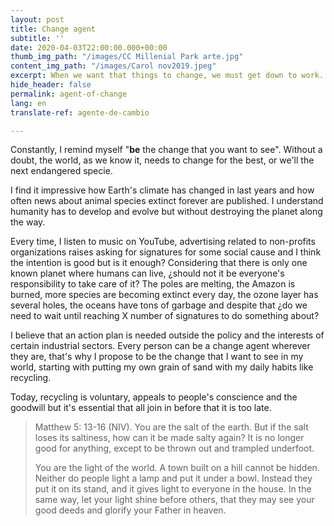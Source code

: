 ```yaml
---
layout: post
title: Change agent
subtitle: ''
date: 2020-04-03T22:00:00.000+00:00
thumb_img_path: "/images/CC Millenial Park arte.jpg"
content_img_path: "/images/Carol nov2019.jpeg"
excerpt: When we want that things to change, we must get down to work.
hide_header: false
permalink: agent-of-change
lang: en
translate-ref: agente-de-cambio

---
```

Constantly, I remind myself "**be** the change that you want to see". Without a doubt, the world, as we know it, needs to change for the best, or we'll the next endangered specie.

I find it impressive how Earth's climate has changed in last years and how often news about animal species extinct forever are published. I understand humanity has to develop and evolve but without destroying the planet along the way.

Every time, I listen to music on YouTube, advertising related to non-profits organizations raises asking for signatures for some social cause and I think the intention is good but is it enough? Considering that there is only one known planet where humans can live, ¿should not it be everyone's responsibility to take care of it? The poles are melting, the Amazon is burned, more species are becoming extinct every day, the ozone layer has several holes, the oceans have tons of garbage and despite that ¿do we need to wait until reaching X number of signatures to do something about?

I believe that an action plan is needed outside the policy and the interests of certain industrial sectors. Every person can be a change agent wherever they are, that's why I propose to be the change that I want to see in my world, starting with putting my own grain of sand with my daily habits like recycling.

Today, recycling is voluntary, appeals to people's conscience and the goodwill but it's essential that all join in before that it is too late. 

> Matthew 5: 13-16 (NIV). You are the salt of the earth. But if the salt loses its saltiness, how can it be made salty again? It is no longer good for anything, except to be thrown out and trampled underfoot.
>
> You are the light of the world. A town built on a hill cannot be hidden. Neither do people light a lamp and put it under a bowl. Instead they put it on its stand, and it gives light to everyone in the house. In the same way, let your light shine before others, that they may see your good deeds and glorify your Father in heaven.